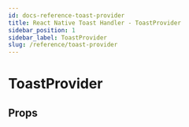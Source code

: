 ```yaml
---
id: docs-reference-toast-provider
title: React Native Toast Handler - ToastProvider
sidebar_position: 1
sidebar_label: ToastProvider
slug: /reference/toast-provider
---
```


# ToastProvider

## Props